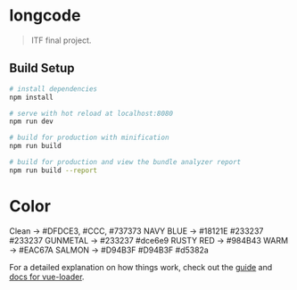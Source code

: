 # longcode

> ITF final project.

## Build Setup

``` bash
# install dependencies
npm install

# serve with hot reload at localhost:8080
npm run dev

# build for production with minification
npm run build

# build for production and view the bundle analyzer report
npm run build --report
```

# Color
Clean -> #DFDCE3, #CCC, #737373
NAVY BLUE -> #18121E #233237 #233237
GUNMETAL -> #233237  #dce6e9
RUSTY RED -> #984B43
WARM -> #EAC67A
SALMON -> #D94B3F #D94B3F #d5382a



For a detailed explanation on how things work, check out the [guide](http://vuejs-templates.github.io/webpack/) and [docs for vue-loader](http://vuejs.github.io/vue-loader).
